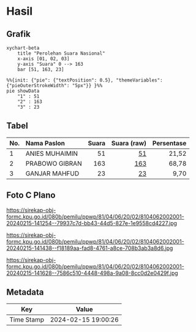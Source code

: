 # Hasil

## Grafik

```mermaid
xychart-beta
    title "Perolehan Suara Nasional"
    x-axis [01, 02, 03]
    y-axis "Suara" 0 --> 163
    bar [51, 163, 23]
```

```mermaid
%%{init: {"pie": {"textPosition": 0.5}, "themeVariables": {"pieOuterStrokeWidth": "5px"}} }%%
pie showData
    "1" : 51
    "2" : 163
    "3" : 23
```

## Tabel

| No. | Nama Paslon    | Suara | Suara (raw) | Persentase |
|:--- |:-------------- | -----:| -----------:| ----------:|
| 1   | ANIES MUHAIMIN | 51    | [51][p-1]   | 21,52      |
| 2   | PRABOWO GIBRAN | 163   | [163][p-2]  | 68,78      |
| 3   | GANJAR MAHFUD  | 23    | [23][p-3]   | 9,70       |


[p-1]: https://github.com/gigit-pemilu/pemilu-2024/blob/main/pilpres/hitung-suara/sub/81-maluku/sub/04-buru/sub/06-waplau/sub/2002-waplau/sub/001-tps/sub/paslon-1.txt
[p-2]: https://github.com/gigit-pemilu/pemilu-2024/blob/main/pilpres/hitung-suara/sub/81-maluku/sub/04-buru/sub/06-waplau/sub/2002-waplau/sub/001-tps/sub/paslon-2.txt
[p-3]: https://github.com/gigit-pemilu/pemilu-2024/blob/main/pilpres/hitung-suara/sub/81-maluku/sub/04-buru/sub/06-waplau/sub/2002-waplau/sub/001-tps/sub/paslon-3.txt

## Foto C Plano

https://sirekap-obj-formc.kpu.go.id/080b/pemilu/ppwp/81/04/06/20/02/8104062002001-20240215-141254--79937c7d-bb43-44d5-827e-1e9558cd4227.jpg

https://sirekap-obj-formc.kpu.go.id/080b/pemilu/ppwp/81/04/06/20/02/8104062002001-20240215-141438--f18189aa-fad8-4761-a8ce-708b3ab3a8d6.jpg

https://sirekap-obj-formc.kpu.go.id/080b/pemilu/ppwp/81/04/06/20/02/8104062002001-20240215-141628--7586c510-4448-498a-9a08-8cc0d2e0429f.jpg


## Metadata

| Key        | Value               |
| ---------- | ------------------- |
| Time Stamp | 2024-02-15 19:00:26 |



